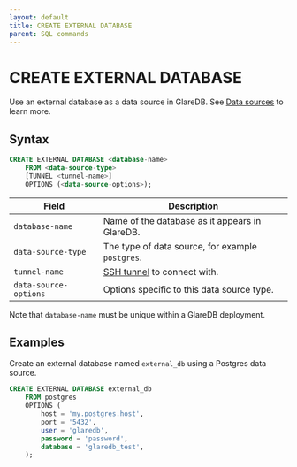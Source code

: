 ```yaml
---
layout: default
title: CREATE EXTERNAL DATABASE
parent: SQL commands
---
```


# CREATE EXTERNAL DATABASE

Use an external database as a data source in GlareDB. See [Data sources] to
learn more.

## Syntax

```sql
CREATE EXTERNAL DATABASE <database-name>
    FROM <data-source-type>
    [TUNNEL <tunnel-name>]
    OPTIONS (<data-source-options>);
```

| Field                 | Description                                      |
| --------------------- | ------------------------------------------------ |
| `database-name`       | Name of the database as it appears in GlareDB.   |
| `data-source-type`    | The type of data source, for example `postgres`. |
| `tunnel-name`         | [SSH tunnel] to connect with.                    |
| `data-source-options` | Options specific to this data source type.       |

Note that `database-name` must be unique within a GlareDB deployment.

## Examples

Create an external database named `external_db` using a Postgres data source.

```sql
CREATE EXTERNAL DATABASE external_db
    FROM postgres
    OPTIONS (
        host = 'my.postgres.host',
        port = '5432',
        user = 'glaredb',
        password = 'password',
        database = 'glaredb_test',
    );
```

[Data sources]: /docs/data-sources
[SSH tunnel]: /docs/data-sources/overview.html#securing-connections-with-ssh-tunnels
